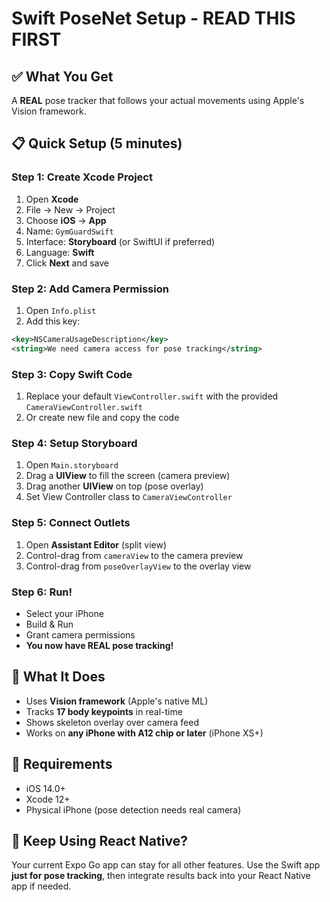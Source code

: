 # Swift PoseNet Setup - READ THIS FIRST

## ✅ What You Get
A **REAL** pose tracker that follows your actual movements using Apple's Vision framework.

## 📋 Quick Setup (5 minutes)

### Step 1: Create Xcode Project
1. Open **Xcode**
2. File → New → Project
3. Choose **iOS** → **App**
4. Name: `GymGuardSwift`
5. Interface: **Storyboard** (or SwiftUI if preferred)
6. Language: **Swift**
7. Click **Next** and save

### Step 2: Add Camera Permission
1. Open `Info.plist`
2. Add this key:
```xml
<key>NSCameraUsageDescription</key>
<string>We need camera access for pose tracking</string>
```

### Step 3: Copy Swift Code
1. Replace your default `ViewController.swift` with the provided `CameraViewController.swift`
2. Or create new file and copy the code

### Step 4: Setup Storyboard
1. Open `Main.storyboard`
2. Drag a **UIView** to fill the screen (camera preview)
3. Drag another **UIView** on top (pose overlay)
4. Set View Controller class to `CameraViewController`

### Step 5: Connect Outlets
1. Open **Assistant Editor** (split view)
2. Control-drag from `cameraView` to the camera preview
3. Control-drag from `poseOverlayView` to the overlay view

### Step 6: Run!
- Select your iPhone
- Build & Run
- Grant camera permissions
- **You now have REAL pose tracking!**

## 🎯 What It Does
- Uses **Vision framework** (Apple's native ML)
- Tracks **17 body keypoints** in real-time
- Shows skeleton overlay over camera feed
- Works on **any iPhone with A12 chip or later** (iPhone XS+)

## 📱 Requirements
- iOS 14.0+
- Xcode 12+
- Physical iPhone (pose detection needs real camera)

## 🔄 Keep Using React Native?
Your current Expo Go app can stay for all other features. Use the Swift app **just for pose tracking**, then integrate results back into your React Native app if needed.

